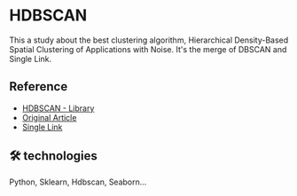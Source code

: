 
# HDBSCAN

This a study about the best clustering algorithm, Hierarchical Density-Based Spatial Clustering of Applications with Noise. It's the merge of DBSCAN and Single Link.


## Reference

 - [HDBSCAN - Library](https://hdbscan.readthedocs.io/en/latest/index.html)
 - [Original Article](https://repositorio.usp.br/bitstream/handle/BDPI/51005/2709770.pdf?sequence=1)
 - [Single Link](https://harikabonthu96.medium.com/single-link-clustering-clearly-explained-90dff58db5cb)


## 🛠 technologies
Python, Sklearn, Hdbscan, Seaborn...

